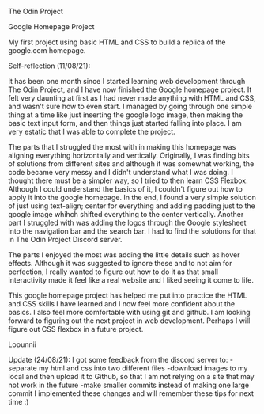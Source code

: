 The Odin Project

Google Homepage Project

My first project using basic HTML and CSS to build a replica of the google.com homepage.
 
Self-reflection (11/08/21):

It has been one month since I started learning web development through The Odin Project, and I have now finished the Google homepage project. 
It felt very daunting at first as I had never made anything with HTML and CSS, and wasn't sure how to even start. 
I managed by going through one simple thing at a time like just inserting the google logo image, then making the basic text input form, and then things just started falling into place. I am very estatic that I was able to complete the project.

The parts that I struggled the most with in making this homepage was aligning everything horizontally and vertically. 
Originally, I was finding bits of solutions from different sites and although it was somewhat working, the code became very messy and I didn't understand what I was doing. 
I thought there must be a simpler way, so I tried to then learn CSS Flexbox. Although I could understand the basics of it, I couldn't figure out how to apply it into the google homepage. In the end, I found a very simple solution of just using text-align; center for everything and adding padding just to the google image whihch shifted everything to the center vertically. 
Another part I struggled with was adding the logos through the Google stylesheet into the navigation bar and the search bar. I had to find the solutions for that in The Odin Project Discord server. 

The parts I enjoyed the most was adding the little details such as hover effects. Although it was suggested to ignore these and to not aim for perfection, I really wanted to figure out how to do it as that small interactivity made it feel like a real website and I liked seeing it come to life. 

This google homepage project has helped me put into practice the HTML and CSS skills I have learned and I now feel more confident about the basics. I also feel more comfortable with using git and github. I am looking forward to figuring out the next project in web development. Perhaps I will figure out CSS flexbox in a future project. 

Lopunnii 

Update (24/08/21): 
I got some feedback from the discord server to:
 -separate my html and  css into two different files
 -download images to my local and then upload it to Github, so that I am not relying on a site that may not work in the future
 -make smaller commits instead of making one large commit
 I implemented these changes and will remember these tips for next time :) 